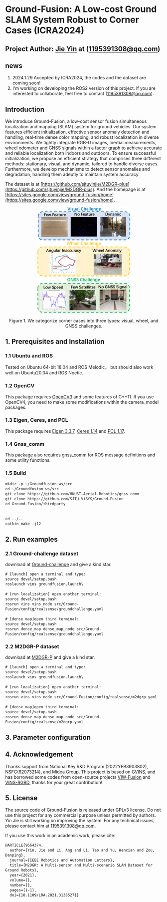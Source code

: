 # Ground-Fusion: A Low-cost Ground SLAM System Robust to Corner Cases (ICRA2024)
## Project Author: [Jie Yin](https://github.com/sjtuyinjie?tab=repositories) at (1195391308@qq.com)

## news
1. 2024.1.29 Accepted by ICRA2024, the codes and the dataset are coming soon!
2. I'm working on developing the ROS2 version of this project. If you are interested to collaborate, feel free to contact (1195391308@qq.com).

## Introduction

We introduce Ground-Fusion, a low-cost sensor fusion simultaneous localization and mapping (SLAM) system for ground vehicles. Our system features efficient initialization, effective sensor anomaly detection and handling, real-time dense color mapping, and robust localization in diverse environments. We tightly integrate RGB-D images, inertial measurements, wheel odometer and GNSS signals within a factor graph to achieve accurate and reliable localization both indoors and outdoors. To ensure successful initialization, we propose an efficient strategy that comprises three different methods: stationary, visual, and dynamic, tailored to handle diverse cases. Furthermore, we develop mechanisms to detect sensor anomalies and degradation, handling them adeptly to maintain system accuracy. 

The dataset is at [https://github.com/sjtuyinjie/M2DGR-plus](https://github.com/sjtuyinjie/M2DGR-plus).
And the homepage is at [https://sites.google.com/view/ground-fusion/home](https://sites.google.com/view/ground-fusion/home).

<div align=center>
<img src="./fig/challenges.jpg" width="300px">

</div>
<p align="center">Figure 1. We categorize corner cases into three types: visual,
wheel, and GNSS challenges.</p>

## 1. Prerequisites and Installation
### 1.1 Ubuntu and ROS
Tested on Ubuntu 64-bit 18.04 and ROS Melodic。 but should also work well on Ubuntu20.04 and ROS Noetic.

### 1.2 OpenCV
This package requires [OpenCV3](https://github.com/opencv/opencv) and some features of C++11. If you use OpenCV4, you need to make some modifications within the camera_model packages.

### 1.3 Eigen, Ceres, and PCL
This package requires [Eigen 3.3.7](), [Ceres 1.14](https://ceres-solver.googlesource.com/ceres-solver) and [PCL 1.17](https://github.com/PointCloudLibrary/pcl).

### 1.4 Gnss_comm
This package also requires [gnss_comm](https://github.com/HKUST-Aerial-Robotics/gnss_comm) for ROS message definitions and some utility functions.

### 1.5 Build
~~~
mkdir -p ~/Groundfusion_ws/src
cd ~/Groundfusion_ws/src
git clone https://github.com/HKUST-Aerial-Robotics/gnss_comm
git clone https://github.com/SJTU-ViSYS/Ground-Fusion
cd Ground-Fusion/thirdparty


cd ../..
catkin_make -j12
~~~

## 2. Run examples


### 2.1 Ground-challenge dataset
download at [Ground-challenge](https://github.com/sjtuyinjie/Ground-Challenge) and give a kind star.

~~~
# [launch] open a terminal and type:
source devel/setup.bash
roslaunch vins groundfusion.launch\

# [run localization] open another terminal:
source devel/setup.bash
rosrun vins vins_node src/Ground-Fusion/config/realsense/groundchallenge.yaml

# [dense map]open third terminal:
source devel/setup.bash
rosrun dense_map dense_map_node src/Ground-Fusion/config/realsense/groundchallenge.yaml
~~~


### 2.2 M2DGR-P dataset
download at [M2DGR-P](https://github.com/sjtuyinjie/M2DGR-plus) and give a kind star.


~~~
# [launch] open a terminal and type:
source devel/setup.bash
roslaunch vins groundfusion.launch\

# [run localization] open another terminal:
source devel/setup.bash
rosrun vins vins_node src/Ground-Fusion/config/realsense/m2dgrp.yaml

# [dense map]open third terminal:
source devel/setup.bash
rosrun dense_map dense_map_node src/Ground-Fusion/config/realsense/m2dgrp.yaml
~~~



## 3. Parameter configuration

## 4. Acknowledgement
Thanks support from National Key R&D Program (2022YFB3903802), NSFC(62073214), and Midea Group. This project is based on [GVINS](https://github.com/HKUST-Aerial-Robotics/GVINS), and has borrowed some codes from open-source projects [VIW-Fusion](https://github.com/TouchDeeper/VIW-Fusion) and [VINS-RGBD](https://github.com/STAR-Center/VINS-RGBD), thanks for your great contribution!

## 5. License
The source code of Ground-Fusion is released under GPLv3 license. Do not use this project for any commercial purpose unless permitted by authors. Yin Jie is still working on improving the system. For any technical issues, please contact him at <1195391308@qq.com>.

If you use this work in an academic work, please cite:
~~~
@ARTICLE{9664374,
  author={Yin, Jie and Li, Ang and Li, Tao and Yu, Wenxian and Zou, Danping},
  journal={IEEE Robotics and Automation Letters}, 
  title={M2DGR: A Multi-sensor and Multi-scenario SLAM Dataset for Ground Robots}, 
  year={2021},
  volume={},
  number={},
  pages={1-1},
  doi={10.1109/LRA.2021.3138527}}
~~~



